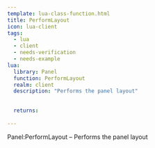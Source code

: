 ```yaml
---
template: lua-class-function.html
title: PerformLayout
icon: lua-client
tags:
  - lua
  - client
  - needs-verification
  - needs-example
lua:
  library: Panel
  function: PerformLayout
  realm: client
  description: "Performs the panel layout"
  
  
  returns:
    
---
```


<div class="lua__search__keywords">
Panel:PerformLayout &#x2013; Performs the panel layout
</div>
